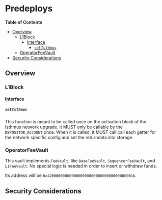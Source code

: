 # Predeploys

<!-- START doctoc generated TOC please keep comment here to allow auto update -->
<!-- DON'T EDIT THIS SECTION, INSTEAD RE-RUN doctoc TO UPDATE -->
**Table of Contents**

- [Overview](#overview)
  - [L1Block](#l1block)
    - [Interface](#interface)
      - [`setIsthmus`](#setisthmus)
  - [OperatorFeeVault](#operatorfeevault)
- [Security Considerations](#security-considerations)

<!-- END doctoc generated TOC please keep comment here to allow auto update -->

## Overview

### L1Block

#### Interface

##### `setIsthmus`

This function is meant to be called once on the activation block of the Isthmus network upgrade.
It MUST only be callable by the `DEPOSITOR_ACCOUNT` once. When it is called, it MUST call
call each getter for the network specific config and set the returndata into storage.

### OperatorFeeVault

This vault implements `FeeVault`, like `BaseFeeVault`, `SequencerFeeVault`, and `L1FeeVault`.
No special logic is needed in order to insert or withdraw funds.

Its address will be `0x420000000000000000000000000000000000001b`.

## Security Considerations
